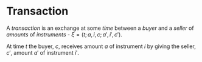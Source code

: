 # Transaction

A _transaction_ is an exchange at some _time_ between a _buyer_ and a 
_seller_ of _amounts_ of _instruments_ - $\xi = (t;a,i,c;a',i',c')$.

At time $t$ the buyer, $c$, receives amount $a$ of instrument $i$
by giving the seller, $c'$, amount $a'$ of instrument $i'$.

